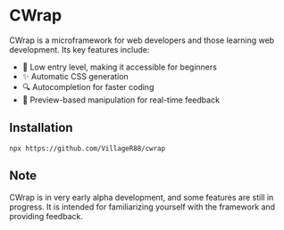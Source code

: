 # CWrap

CWrap is a microframework for web developers and those learning web development. Its key features include:

- 👶 Low entry level, making it accessible for beginners
- ✨ Automatic CSS generation
- 🔍 Autocompletion for faster coding
- 👀 Preview-based manipulation for real-time feedback

## Installation

`npx https://github.com/VillageR88/cwrap`

## Note

CWrap is in very early alpha development, and some features are still in progress. It is intended for familiarizing yourself with the framework and providing feedback.
